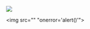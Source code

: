 <img src="../../../../r89shi/r89shi.github.io/blob/master/140.gifs?raw=true">


<img src=&quot;&quot; "onerror='alert()'">
